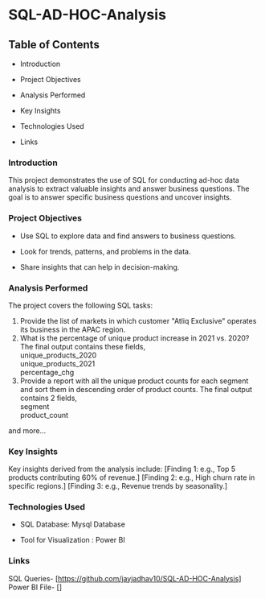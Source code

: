# SQL-AD-HOC-Analysis

## Table of Contents
* Introduction
- Project Objectives
* Analysis Performed
- Key Insights
+ Technologies Used
* Links

### Introduction
This project demonstrates the use of SQL for conducting ad-hoc data analysis to extract valuable insights and answer business questions. The goal is to answer specific business questions and uncover insights.

### Project Objectives
* Use SQL to explore data and find answers to business questions.
- Look for trends, patterns, and problems in the data.
+ Share insights that can help in decision-making.

### Analysis Performed
The project covers the following SQL tasks:

1.  Provide the list of markets in which customer  "Atliq  Exclusive"  operates its 
business in the  APAC  region.
2.  What is the percentage of unique product increase in 2021 vs. 2020? The 
final output contains these fields, <br/>
unique_products_2020 <br/>
unique_products_2021 <br/>
percentage_chg 
3.  Provide a report with all the unique product counts for each  segment  and 
sort them in descending order of product counts. The final output contains 
2 fields, <br/>
segment <br/>
product_count <br/>

and more...

### Key Insights
Key insights derived from the analysis include:
[Finding 1: e.g., Top 5 products contributing 60% of revenue.]
[Finding 2: e.g., High churn rate in specific regions.]
[Finding 3: e.g., Revenue trends by seasonality.]

### Technologies Used
* SQL Database: Mysql Database
- Tool for Visualization : Power BI

### Links
SQL Queries- [https://github.com/jayjadhav10/SQL-AD-HOC-Analysis] <br/>
Power BI File- []

